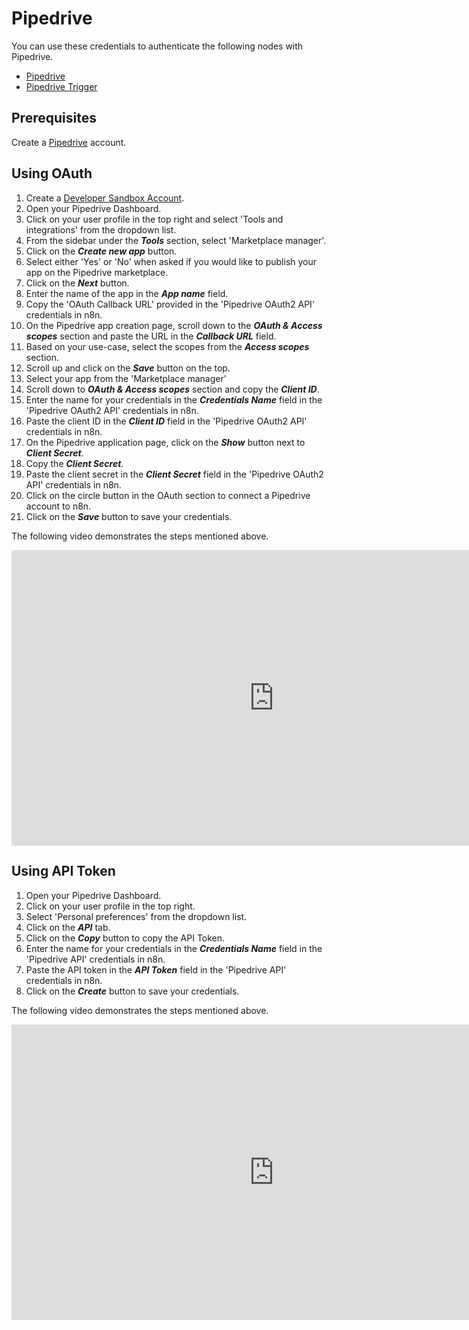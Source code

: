 # Pipedrive

You can use these credentials to authenticate the following nodes with Pipedrive.

- [Pipedrive](/integrations/builtin/app-nodes/n8n-nodes-base.pipedrive/)
- [Pipedrive Trigger](/integrations/builtin/trigger-nodes/n8n-nodes-base.pipedrivetrigger/)

## Prerequisites

Create a [Pipedrive](https://pipedrive.com/) account.

## Using OAuth

<!-- !!! tip  Note for n8n Cloud users
    You'll only need to enter the Credentials Name and click on the circle button in the OAuth section to connect your Pipedrive account to n8n.
 -->

1. Create a [Developer Sandbox Account](https://pipedrive.readme.io/docs/developer-sandbox-account).
2. Open your Pipedrive Dashboard.
3. Click on your user profile in the top right and select 'Tools and integrations' from the dropdown list.
4. From the sidebar under the ***Tools*** section, select 'Marketplace manager'.
5. Click on the ***Create new app*** button.
6. Select either 'Yes' or 'No' when asked if you would like to publish your app on the Pipedrive marketplace.
7. Click on the ***Next*** button.
8. Enter the name of the app in the ***App name*** field.
9. Copy the 'OAuth Callback URL' provided in the 'Pipedrive OAuth2 API' credentials in n8n.
10. On the Pipedrive app creation page, scroll down to the ***OAuth & Access scopes*** section and paste the URL in the ***Callback URL*** field.
11. Based on your use-case, select the scopes from the ***Access scopes*** section.
12. Scroll up and click on the ***Save*** button on the top.
13. Select your app from the 'Marketplace manager'
14. Scroll down to ***OAuth & Access scopes*** section and copy the ***Client ID***.
15. Enter the name for your credentials in the ***Credentials Name*** field in the 'Pipedrive OAuth2 API' credentials in n8n.
16. Paste the client ID in the ***Client ID*** field in the 'Pipedrive OAuth2 API' credentials in n8n.
17. On the Pipedrive application page, click on the ***Show*** button next to ***Client Secret***.
18. Copy the ***Client Secret***.
19. Paste the client secret in the ***Client Secret*** field in the 'Pipedrive OAuth2 API' credentials in n8n.
20. Click on the circle button in the OAuth section to connect a Pipedrive account to n8n.
21. Click on the ***Save*** button to save your credentials.

The following video demonstrates the steps mentioned above.

<div class="video-container">
<iframe width="840" height="472.5" src="https://www.youtube.com/embed/xyRPA-yX9so" frameborder="0" allow="accelerometer; autoplay; clipboard-write; encrypted-media; gyroscope; picture-in-picture" allowfullscreen></iframe>
</div>

## Using API Token

1. Open your Pipedrive Dashboard.
2. Click on your user profile in the top right.
3. Select 'Personal preferences' from the dropdown list.
4. Click on the ***API*** tab.
5. Click on the ***Copy*** button to copy the API Token.
6. Enter the name for your credentials in the ***Credentials Name*** field in the 'Pipedrive API' credentials in n8n.
7. Paste the API token in the ***API Token*** field in the 'Pipedrive API' credentials in n8n.
8. Click on the ***Create*** button to save your credentials.

The following video demonstrates the steps mentioned above.

<div class="video-container">
<iframe width="840" height="472.5" src="https://www.youtube.com/embed/uBdmHiFW7Do" frameborder="0" allow="accelerometer; autoplay; clipboard-write; encrypted-media; gyroscope; picture-in-picture" allowfullscreen></iframe>
</div>
